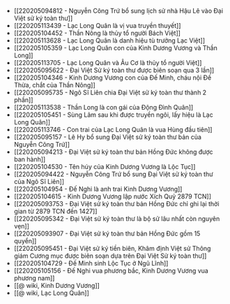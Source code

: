 - [[220205094812 - Nguyễn Công Trứ bổ sung lịch sử nhà Hậu Lê vào Đại Việt sử ký toàn thư]]
- [[220205113439 - Lạc Long Quân là vị vua truyền thuyết]]
- [[220205104452 - Thần Nông là thủy tổ người Bách Việt]]
- [[220205113628 - Lạc Long Quân là danh hiệu tù trưởng Lạc Việt]]
- [[220205105359 - Lạc Long Quân con của Kinh Dương Vương và Thần Long]]
- [[220205113705 - Lạc Long Quân và Âu Cơ là thủy tổ người Việt]]
- [[220205095622 - Đại Việt Sử ký toàn thư được biên soạn qua 3 lần]]
- [[220205104346 - Kinh Dương Vương con của Đế Minh, cháu nội Đế Thừa, chắt của Thần Nông]]
- [[220205095735 - Ngô Sĩ Liên chia Đại Việt sử ký toàn thư thành 2 phần]]
- [[220205113538 - Thần Long là con gái của Động Đình Quân]]
- [[220205105451 - Sùng Lãm sau khi được truyền ngôi, lấy hiệu là Lạc Long Quân]]
- [[220205113746 - Con trai của Lạc Long Quân là vua Hùng đầu tiên]]
- [[220205095157 - Lê Hy bổ sung Đại Việt sử ký toàn thư bản của Nguyễn Công Trứ]]
- [[220205094213 - Đại Việt sử ký toàn thư bản Hồng Đức không được ban hành]]
- [[220205104530 - Tên húy của Kinh Dương Vương là Lộc Tục]]
- [[220205094422 - Nguyễn Công Trứ bổ sung Đại Việt sử ký toàn thư của Ngô Sĩ Liên]]
- [[220205104954 - Đế Nghi là anh trai Kinh Dương Vương]]
- [[220205104615 - Kinh Dương Vương lập nước Xích Quỷ 2879 TCN]]
- [[220205093753 - Đại Việt sử ký toàn thư bản Hồng Đức chỉ ghi lại thời gian từ 2879 TCN đến 1427]]
- [[220205095342 - Đại Việt sử ký toàn thư là bộ sử lâu nhất còn nguyên vẹn]]
- [[220205093907 - Đại Việt sử ký toàn thư bản Hồng Đức gồm 15 quyển]]
- [[220205095451 - Đại Việt sử ký tiền biên, Khâm định Việt sử Thông giám Cương mục được biên soạn dựa trên Đại Việt Sử ký toàn thư]]
- [[220205104729 - Đế Minh sinh Lộc Tục ở Ngũ Lĩnh]]
- [[220205105156 - Đế Nghi vua phương bắc, Kinh Dương Vương vua phương nam]]
- [[@ wiki, Kinh Dương Vương]]
- [[@ wiki, Lạc Long Quân]]
